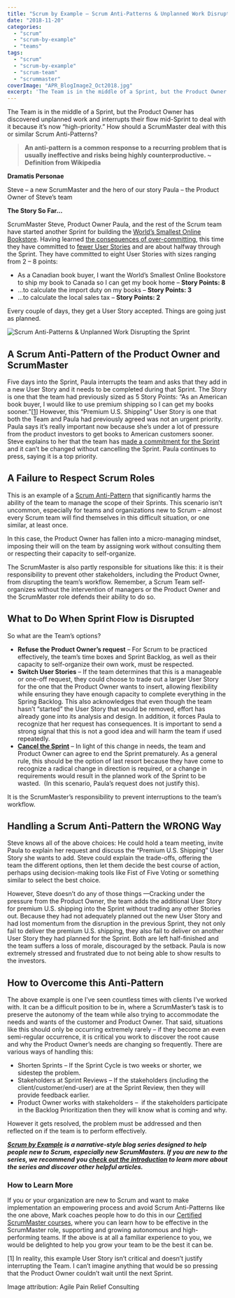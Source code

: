 ```yaml
---
title: "Scrum by Example – Scrum Anti-Patterns & Unplanned Work Disrupting the Sprint"
date: "2018-11-20"
categories: 
  - "scrum"
  - "scrum-by-example"
  - "teams"
tags: 
  - "scrum"
  - "scrum-by-example"
  - "scrum-team"
  - "scrummaster"
coverImage: "APR_BlogImage2_Oct2018.jpg"
excerpt: 'The Team is in the middle of a Sprint, but the Product Owner has discovered unplanned work'
---
```


The Team is in the middle of a Sprint, but the Product Owner has discovered unplanned work and interrupts their flow mid-Sprint to deal with it because it’s now “high-priority.” How should a ScrumMaster deal with this or similar Scrum Anti-Patterns?

> **An anti-pattern is a common response to a recurring problem that is usually ineffective and risks being highly counterproductive. ~ Definition from Wikipedia**

**Dramatis Personae**

Steve – a new ScrumMaster and the hero of our story Paula – the Product Owner of Steve’s team

**The Story So Far...**

ScrumMaster Steve, Product Owner Paula, and the rest of the Scrum team have started another Sprint for building the [World’s Smallest Online Bookstore](/blog/scrum-by-example). Having learned [the consequences of over-committing](/blog/scrum-by-example-the-story-of-an-incomplete-sprint), this time they have committed to [fewer User Stories](/blog/lifecycle-of-a-user-story) and are about halfway through the Sprint. They have committed to eight User Stories with sizes ranging from 2 – 8 points:

- As a Canadian book buyer, I want the World’s Smallest Online Bookstore to ship my book to Canada so I can get my book home – **Story Points: 8**
- ...to calculate the import duty on my books – **Story Points: 3**
- ...to calculate the local sales tax – **Story Points: 2**

Every couple of days, they get a User Story accepted. Things are going just as planned.

![Scrum Anti-Patterns & Unplanned Work Disrupting the Sprint](src/content/blog/scrum-by-example-scrum-anti-patterns-unplanned-work-disrupting-the-sprint/images/APR_BlogImage2_Oct2018-1024x607.jpg)

## A Scrum Anti-Pattern of the Product Owner and ScrumMaster

Five days into the Sprint, Paula interrupts the team and asks that they add in a new User Story and it needs to be completed during that Sprint. The Story is one that the team had previously sized as 5 Story Points: “As an American book buyer, I would like to use premium shipping so I can get my books sooner.”\[[1](#footnotes)\] However, this “Premium U.S. Shipping” User Story is one that both the Team and Paula had previously agreed was not an urgent priority. Paula says it’s really important now because she’s under a lot of pressure from the product investors to get books to American customers sooner. Steve explains to her that the team has [made a commitment for the Sprint](https://resources.scrumalliance.org/Article/quick-guide-things-scrum) and it can’t be changed without cancelling the Sprint. Paula continues to press, saying it is a top priority.

## A Failure to Respect Scrum Roles

This is an example of a [Scrum Anti-Pattern](/blog/scrum-anti-patterns) that significantly harms the ability of the team to manage the scope of their Sprints. This scenario isn’t uncommon, especially for teams and organizations new to Scrum – almost every Scrum team will find themselves in this difficult situation, or one similar, at least once.

In this case, the Product Owner has fallen into a micro-managing mindset, imposing their will on the team by assigning work without consulting them or respecting their capacity to self-organize.

The ScrumMaster is also partly responsible for situations like this: it is their responsibility to prevent other stakeholders, including the Product Owner, from disrupting the team’s workflow. Remember, a Scrum Team self-organizes without the intervention of managers or the Product Owner and the ScrumMaster role defends their ability to do so.

## What to Do When Sprint Flow is Disrupted

So what are the Team’s options?

- **Refuse the Product Owner’s request** – For Scrum to be practiced effectively, the team’s time boxes and Sprint Backlog, as well as their capacity to self-organize their own work, must be respected.
- **Switch User Stories** – If the team determines that this is a manageable or one-off request, they could choose to trade out a larger User Story for the one that the Product Owner wants to insert, allowing flexibility while ensuring they have enough capacity to complete everything in the Spring Backlog. This also acknowledges that even though the team hasn’t “started” the User Story that would be removed, effort has already gone into its analysis and design. In addition, it forces Paula to recognize that her request has consequences. It is important to send a strong signal that this is not a good idea and will harm the team if used repeatedly.
- [**Cancel the Sprint**](https://www.mountaingoatsoftware.com/blog/making-the-decision-to-abnormally-terminate-a-sprint) – In light of this change in needs, the team and Product Owner can agree to end the Sprint prematurely. As a general rule, this should be the option of last resort because they have come to recognize a radical change in direction is required, or a change in requirements would result in the planned work of the Sprint to be wasted.  (In this scenario, Paula’s request does not justify this).

It is the ScrumMaster’s responsibility to prevent interruptions to the team’s workflow.

## Handling a Scrum Anti-Pattern the WRONG Way

Steve knows all of the above choices: He could hold a team meeting, invite Paula to explain her request and discuss the “Premium U.S. Shipping” User Story she wants to add. Steve could explain the trade-offs, offering the team the different options, then let them decide the best course of action, perhaps using decision-making tools like Fist of Five Voting or something similar to select the best choice.

However, Steve doesn’t do any of those things —Cracking under the pressure from the Product Owner, the team adds the additional User Story for premium U.S. shipping into the Sprint without trading any other Stories out. Because they had not adequately planned out the new User Story and had lost momentum from the disruption in the previous Sprint, they not only fail to deliver the premium U.S. shipping, they also fail to deliver on another User Story they had planned for the Sprint. Both are left half-finished and the team suffers a loss of morale, discouraged by the setback. Paula is now extremely stressed and frustrated due to not being able to show results to the investors.

## How to Overcome this Anti-Pattern

The above example is one I’ve seen countless times with clients I’ve worked with. It can be a difficult position to be in, where a ScrumMaster’s task is to preserve the autonomy of the team while also trying to accommodate the needs and wants of the customer and Product Owner. That said, situations like this should only be occurring extremely rarely – if they become an even semi-regular occurrence, it is critical you work to discover the root cause and why the Product Owner’s needs are changing so frequently. There are various ways of handling this:

- Shorten Sprints – If the Sprint Cycle is two weeks or shorter, we sidestep the problem.
- Stakeholders at Sprint Reviews – If the stakeholders (including the client/customer/end-user) are at the Sprint Review, then they will provide feedback earlier.
- Product Owner works with stakeholders –  if the stakeholders participate in the Backlog Prioritization then they will know what is coming and why.

However it gets resolved, the problem must be addressed and then reflected on if the team is to perform effectively.

_**[Scrum by Example](/blog/category/scrum-by-example) is a narrative-style blog series designed to help people new to Scrum, especially new ScrumMasters. If you are new to the series, we recommend you [check out the introduction](/blog/scrum-by-example) to learn more about the series and discover other helpful articles.**_

### How to Learn More

If you or your organization are new to Scrum and want to make implementation an empowering process and avoid Scrum Anti-Patterns like the one above, Mark coaches people how to do this in our [Certified ScrumMaster courses](/certified-scrummaster-csm-training?utm_source=blogSbEAntiPatterns), where you can learn how to be effective in the ScrumMaster role, supporting and growing autonomous and high-performing teams. If the above is at all a familiar experience to you, we would be delighted to help you grow your team to be the best it can be.

\[1\] In reality, this example User Story isn’t critical and doesn’t justify interrupting the Team. I can’t imagine anything that would be so pressing that the Product Owner couldn’t wait until the next Sprint.

Image attribution: Agile Pain Relief Consulting
